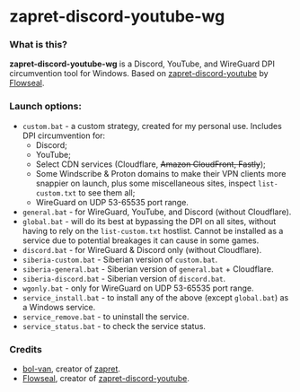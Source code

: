 # **zapret-discord-youtube-wg**
### What is this? 
**zapret-discord-youtube-wg** is a Discord, YouTube, and WireGuard DPI circumvention tool for Windows. 
Based on [zapret-discord-youtube](https://github.com/Flowseal/zapret-discord-youtube) by [Flowseal](https://github.com/Flowseal).

### Launch options:
* `custom.bat` - a custom strategy, created for my personal use. Includes DPI circumvention for:
  * Discord;
  * YouTube;
  * Select CDN services (Cloudflare, ~~Amazon CloudFront, Fastly~~);
  * Some Windscribe & Proton domains to make their VPN clients more snappier on launch, plus some miscellaneous sites, inspect `list-custom.txt` to see them all;
  * WireGuard on UDP 53-65535 port range.
* `general.bat` - for WireGuard, YouTube, and Discord (without Cloudflare).
* `global.bat` - will do its best at bypassing the DPI on all sites, without having to rely on the `list-custom.txt` hostlist. Cannot be installed as a service due to potential breakages it can cause in some games.
* `discord.bat` - for WireGuard & Discord only (without Cloudflare).
* `siberia-custom.bat` - Siberian version of `custom.bat`.
* `siberia-general.bat` - Siberian version of `general.bat` + Cloudflare.
* `siberia-discord.bat` - Siberian version of `discord.bat`.
* `wgonly.bat` - only for WireGuard on UDP 53-65535 port range.
* `service_install.bat` - to install any of the above (except `global.bat`) as a Windows service.
* `service_remove.bat` - to uninstall the service.
* `service_status.bat` - to check the service status.

### Credits
* [bol-van](https://github.com/bol-van), creator of [zapret](https://github.com/bol-van/zapret).
* [Flowseal](https://github.com/Flowseal), creator of [zapret-discord-youtube](https://github.com/Flowseal/zapret-discord-youtube).
